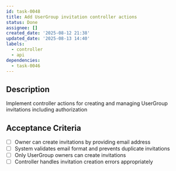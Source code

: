 ```yaml
---
id: task-0048
title: Add UserGroup invitation controller actions
status: Done
assignee: []
created_date: '2025-08-12 21:38'
updated_date: '2025-08-13 14:40'
labels:
  - controller
  - api
dependencies:
  - task-0046
---
```


## Description

Implement controller actions for creating and managing UserGroup invitations including authorization

## Acceptance Criteria

- [ ] Owner can create invitations by providing email address
- [ ] System validates email format and prevents duplicate invitations
- [ ] Only UserGroup owners can create invitations
- [ ] Controller handles invitation creation errors appropriately
